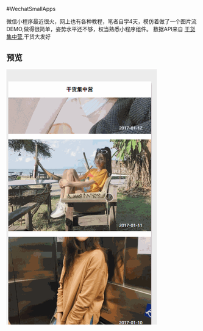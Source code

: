 #WechatSmallApps

微信小程序最近很火，网上也有各种教程，笔者自学4天，模仿着做了一个图片流DEMO,做得很简单，姿势水平还不够，权当熟悉小程序组件。
数据API来自 [干货集中营](http://gank.io/),干货大发好

## 预览

![](https://github.com/johanazhu/WeChatMeiZi/blob/master/gif/3.gif)
